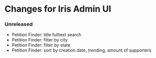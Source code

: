 # Changes for Iris Admin UI

### Unreleased

- Petition Finder: title fulltext search
- Petition Finder: filter by city
- Petition Finder: filter by state
- Petition Finder: sort by creation date, trending, amount of supporters
